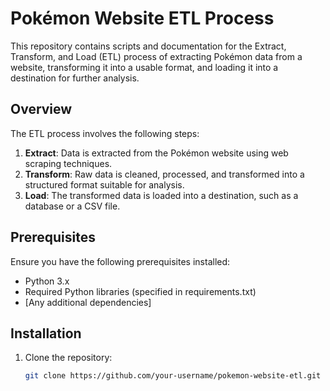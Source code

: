 # Pokémon Website ETL Process

This repository contains scripts and documentation for the Extract, Transform, and Load (ETL) process of extracting Pokémon data from a website, transforming it into a usable format, and loading it into a destination for further analysis.

## Overview

The ETL process involves the following steps:

1. **Extract**: Data is extracted from the Pokémon website using web scraping techniques.
2. **Transform**: Raw data is cleaned, processed, and transformed into a structured format suitable for analysis.
3. **Load**: The transformed data is loaded into a destination, such as a database or a CSV file.

## Prerequisites

Ensure you have the following prerequisites installed:

- Python 3.x
- Required Python libraries (specified in requirements.txt)
- [Any additional dependencies]

## Installation

1. Clone the repository:

   ```bash
   git clone https://github.com/your-username/pokemon-website-etl.git
